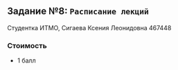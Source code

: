 ## Задание №8: `Расписание лекций`
Студентка ИТМО, Сигаева Ксения Леонидовна 467448

### Стоимость
- 1 балл

